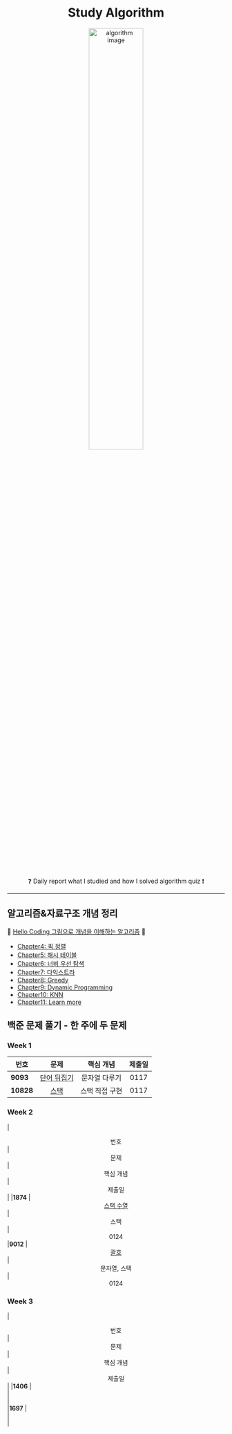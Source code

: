 <h1 align="center">Study Algorithm</h1>
<p align="center">
    <img alt="algorithm image" src="https://user-images.githubusercontent.com/53554014/88824019-bd8a1e80-d200-11ea-9e4e-86904a39d2e7.jpg" width=50% height=50% />
</p>
<p align="center">
    &#10067; Daily report what I studied and how I solved algorithm quiz  &#10071;
</p>

***

## 알고리즘&자료구조 개념 정리
&#128215; [Hello Coding 그림으로 개념을 이해하는 알고리즘](http://www.yes24.com/Product/Goods/37885448) &#128215;
* [Chapter4: 퀵 정렬](https://github.com/seraaaayeo/Study-Algorithm/tree/master/Algorithm/Chapter4_qsort)
* [Chapter5: 해시 테이블](https://github.com/seraaaayeo/Study-Algorithm/tree/master/Algorithm/Chapter5_Hash)
* [Chapter6: 너비 우선 탐색](https://github.com/seraaaayeo/Study-Algorithm/tree/master/Algorithm/Chapter6_BFS)
* [Chapter7: 다익스트라](https://github.com/seraaaayeo/Study-Algorithm/tree/master/Algorithm/Chapter7_Dijkstra)
* [Chapter8: Greedy](https://github.com/seraaaayeo/Study-Algorithm/tree/master/Algorithm/Chapter8_Greedy)
* [Chapter9: Dynamic Programming](https://github.com/seraaaayeo/Study-Algorithm/tree/master/Algorithm/Chapter9_Dynamic)
* [Chapter10: KNN](https://github.com/seraaaayeo/Study-Algorithm/tree/master/Algorithm/Chapter10_KNN)
* [Chapter11: Learn more](https://github.com/seraaaayeo/Study-Algorithm/tree/master/Algorithm/Chapter11_Learn_more)
    
## 백준 문제 풀기 - 한 주에 두 문제
### Week 1
|  <center>번호</center> |  <center>문제</center> |  <center>핵심 개념</center> |  <center>제출일</center> |
|:--------|:--------:|:--------:|:--------:|
|**9093** | <center>[단어 뒤집기](https://www.acmicpc.net/problem/9093)</center> | <center>문자열 다루기</center> | <center>0117</center>
|**10828** | <center>[스택](https://www.acmicpc.net/problem/10828)</center> | <center>스택 직접 구현</center> | <center>0117</center> 

### Week 2
|  <center>번호</center> |  <center>문제</center> |  <center>핵심 개념</center> |  <center>제출일</center> |
|**1874** | <center>[스택 수열](https://www.acmicpc.net/problem/1874)</center> | <center>스택</center> | <center>0124</center> 
|**9012** | <center>[괄호](https://www.acmicpc.net/problem/9012)</center> | <center>문자열, 스택</center> | <center>0124</center> 

### Week 3
|  <center>번호</center> |  <center>문제</center> |  <center>핵심 개념</center> |  <center>제출일</center> |
|**1406** | <center></center> | <center></center> | <center></center> 
|**1697** | <center></center> | <center></center> | <center></center> 
